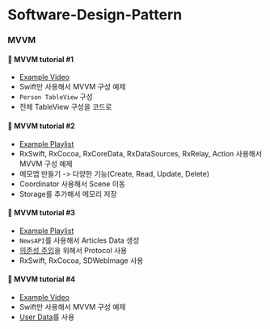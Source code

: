 # Software-Design-Pattern

### MVVM

 #### 🌊 MVVM tutorial #1 
- [Example Video](https://www.youtube.com/watch?v=qzXJckVxE4w)
- Swift만 사용해서 MVVM 구성 예제
- `Person TableView` 구성
- 전체 TableView 구성을 코드로 

#### 🌊 MVVM tutorial #2
- [Example Playlist](https://www.youtube.com/playlist?list=PLziSvys01Oek7ANk4rzOYobnUU_FTu5ns)
- RxSwift, RxCocoa, RxCoreData, RxDataSources, RxRelay, Action 사용해서 MVVM 구성 예제
- 메모앱 만들기 -> 다양한 기능(Create, Read, Update, Delete)
- Coordinator 사용해서 Scene 이동
- Storage를 추가해서 메모리 저장

#### 🌊 MVVM tutorial #3
- [Example Playlist](https://www.youtube.com/playlist?list=PLG9rdv7aU2N7LBcMoNCWXfKuckZL-WyKV)
- `NewsAPI`를 사용해서 Articles Data 생성
- [의존성 주입](https://donggyu9410.medium.com/ios-and-swift-%EC%9D%98%EC%A1%B4%EC%84%B1-%EC%A3%BC%EC%9E%85-60faee384274)을 위해서 Protocol 사용
- RxSwift, RxCocoa, SDWebImage 사용

#### 🌊 MVVM tutorial #4
- [Example Video](https://www.youtube.com/watch?v=ngblLvDceUw)
- Swift만 사용해서 MVVM 구성 예제
- [User Data](https://api.androidhive.info/contacts/)를 사용
